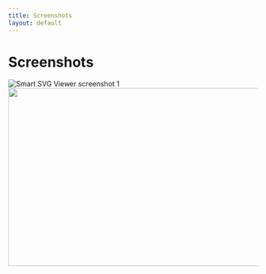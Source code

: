 ```yaml
---
title: Screenshots
layout: default
---
```


# Screenshots

![Smart SVG Viewer screenshot 1](/SmartSvgViewer/images/comparison.png)
<img src="/SmartSvgViewer/images/comparison.png" width="640" height="360"/>
